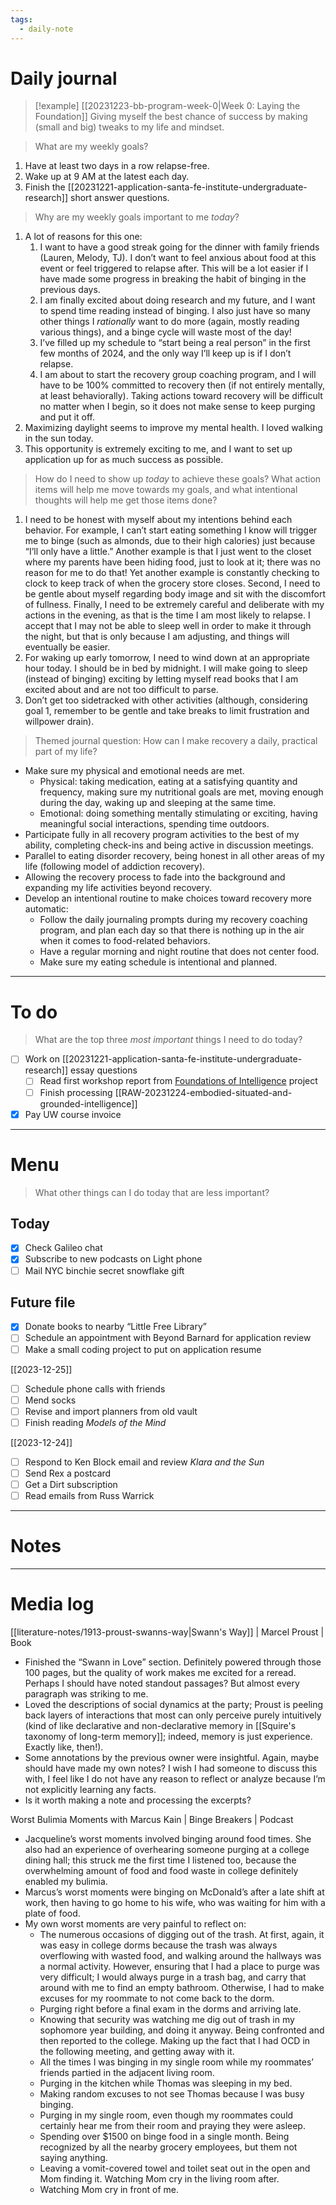 ```yaml
---
tags:
  - daily-note
---
```

# Daily journal

>[!example] [[20231223-bb-program-week-0|Week 0: Laying the Foundation]]
>Giving myself the best chance of success by making (small and big) tweaks to my life and mindset.

> What are my weekly goals?

1. Have at least two days in a row relapse-free.
2. Wake up at 9 AM at the latest each day.
3. Finish the [[20231221-application-santa-fe-institute-undergraduate-research]] short answer questions.

> Why are my weekly goals important to me *today*?

1. A lot of reasons for this one:
	1. I want to have a good streak going for the dinner with family friends (Lauren, Melody, TJ). I don’t want to feel anxious about food at this event or feel triggered to relapse after. This will be a lot easier if I have made some progress in breaking the habit of binging in the previous days.
	2. I am finally excited about doing research and my future, and I want to spend time reading instead of binging. I also just have so many other things I *rationally* want to do more (again, mostly reading various things), and a binge cycle will waste most of the day!
	3. I’ve filled up my schedule to “start being a real person” in the first few months of 2024, and the only way I’ll keep up is if I don’t relapse.
	4. I am about to start the recovery group coaching program, and I will have to be 100% committed to recovery then (if not entirely mentally, at least behaviorally). Taking actions toward recovery will be difficult no matter when I begin, so it does not make sense to keep purging and put it off.
2. Maximizing daylight seems to improve my mental health. I loved walking in the sun today.
3. This opportunity is extremely exciting to me, and I want to set up application up for as much success as possible.

> How do I need to show up *today* to achieve these goals? What action items will help me move towards my goals, and what intentional thoughts will help me get those items done?

1. I need to be honest with myself about my intentions behind each behavior. For example, I can’t start eating something I know will trigger me to binge (such as almonds, due to their high calories) just because “I’ll only have a little.” Another example is that I just went to the closet where my parents have been hiding food, just to look at it; there was no reason for me to do that! Yet another example is constantly checking to clock to keep track of when the grocery store closes. Second, I need to be gentle about myself regarding body image and sit with the discomfort of fullness. Finally, I need to be extremely careful and deliberate with my actions in the evening, as that is the time I am most likely to relapse. I accept that I may not be able to sleep well in order to make it through the night, but that is only because I am adjusting, and things will eventually be easier.
2. For waking up early tomorrow, I need to wind down at an appropriate hour today. I should be in bed by midnight. I will make going to sleep (instead of binging) exciting by letting myself read books that I am excited about and are not too difficult to parse.
3. Don’t get too sidetracked with other activities (although, considering goal 1, remember to be gentle and take breaks to limit frustration and willpower drain). 

> Themed journal question: How can I make recovery a daily, practical part of my life?

- Make sure my physical and emotional needs are met.
	- Physical: taking medication, eating at a satisfying quantity and frequency, making sure my nutritional goals are met, moving enough during the day, waking up and sleeping at the same time.
	- Emotional: doing something mentally stimulating or exciting, having meaningful social interactions, spending time outdoors.
- Participate fully in all recovery program activities to the best of my ability, completing check-ins and being active in discussion meetings.
- Parallel to eating disorder recovery, being honest in all other areas of my life (following model of addiction recovery).
- Allowing the recovery process to fade into the background and expanding my life activities beyond recovery.
- Develop an intentional routine to make choices toward recovery more automatic:
	- Follow the daily journaling prompts during my recovery coaching program, and plan each day so that there is nothing up in the air when it comes to food-related behaviors.
	- Have a regular morning and night routine that does not center food.
	- Make sure my eating schedule is intentional and planned.

---
# To do

> What are the top three *most important* things I need to do today?

- [ ] Work on [[20231221-application-santa-fe-institute-undergraduate-research]] essay questions
	- [ ] Read first workshop report from [Foundations of Intelligence](https://intelligence.santafe.edu/) project
	- [ ] Finish processing [[RAW-20231224-embodied-situated-and-grounded-intelligence]]
- [x] Pay UW course invoice

----
# Menu

> What other things can I do today that are less important?
## Today

- [x] Check Galileo chat
- [x] Subscribe to new podcasts on Light phone
- [ ] Mail NYC binchie secret snowflake gift

## Future file

- [x] Donate books to nearby “Little Free Library”
- [ ] Schedule an appointment with Beyond Barnard for application review
- [ ] Make a small coding project to put on application resume

[[2023-12-25]]
- [ ] Schedule phone calls with friends
- [ ] Mend socks
- [ ] Revise and import planners from old vault
- [ ] Finish reading *Models of the Mind*

[[2023-12-24]]
- [ ] Respond to Ken Block email and review *Klara and the Sun*
- [ ] Send Rex a postcard
- [ ] Get a Dirt subscription
- [ ] Read emails from Russ Warrick

---
# Notes

---
# Media log

[[literature-notes/1913-proust-swanns-way|Swann's Way]] | Marcel Proust | Book
- Finished the “Swann in Love” section. Definitely powered through those 100 pages, but the quality of work makes me excited for a reread. Perhaps I should have noted standout passages? But almost every paragraph was striking to me.
- Loved the descriptions of social dynamics at the party; Proust is peeling back layers of interactions that most can only perceive purely intuitively (kind of like declarative and non-declarative memory in [[Squire's taxonomy of long-term memory]]; indeed, memory is just experience. Exactly like, then!).
- Some annotations by the previous owner were insightful. Again, maybe should have made my own notes? I wish I had someone to discuss this with, I feel like I do not have any reason to reflect or analyze because I’m not explicitly learning any facts.
- Is it worth making a note and processing the excerpts?

Worst Bulimia Moments with Marcus Kain | Binge Breakers | Podcast
- Jacqueline’s worst moments involved binging around food times. She also had an experience of overhearing someone purging at a college dining hall; this struck me the first time I listened too, because the overwhelming amount of food and food waste in college definitely enabled my bulimia.
- Marcus’s worst moments were binging on McDonald’s after a late shift at work, then having to go home to his wife, who was waiting for him with a plate of food.
- My own worst moments are very painful to reflect on:
	- The numerous occasions of digging out of the trash. At first, again, it was easy in college dorms because the trash was always overflowing with wasted food, and walking around the hallways was a normal activity. However, ensuring that I had a place to purge was very difficult; I would always purge in a trash bag, and carry that around with me to find an empty bathroom. Otherwise, I had to make excuses for my roommate to not come back to the dorm.
	- Purging right before a final exam in the dorms and arriving late.
	- Knowing that security was watching me dig out of trash in my sophomore year building, and doing it anyway. Being confronted and then reported to the college. Making up the fact that I had OCD in the following meeting, and getting away with it.
	- All the times I was binging in my single room while my roommates’ friends partied in the adjacent living room.
	- Purging in the kitchen while Thomas was sleeping in my bed.
	- Making random excuses to not see Thomas because I was busy binging.
	- Purging in my single room, even though my roommates could certainly hear me from their room and praying they were asleep.
	- Spending over $1500 on binge food in a single month. Being recognized by all the nearby grocery employees, but them not saying anything.
	- Leaving a vomit-covered towel and toilet seat out in the open and Mom finding it. Watching Mom cry in the living room after.
	- Watching Mom cry in front of me.